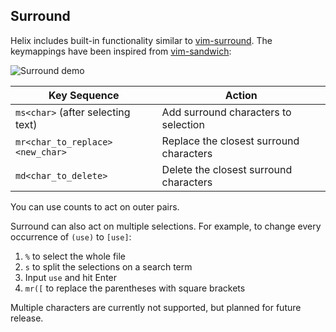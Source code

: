 ## Surround

Helix includes built-in functionality similar to [vim-surround](https://github.com/tpope/vim-surround).
The keymappings have been inspired from [vim-sandwich](https://github.com/machakann/vim-sandwich):

![Surround demo](https://user-images.githubusercontent.com/23398472/122865801-97073180-d344-11eb-8142-8f43809982c6.gif)

| Key Sequence                      | Action                                  |
| --------------------------------- | --------------------------------------- |
| `ms<char>` (after selecting text) | Add surround characters to selection    |
| `mr<char_to_replace><new_char>`   | Replace the closest surround characters |
| `md<char_to_delete>`              | Delete the closest surround characters  |

You can use counts to act on outer pairs.

Surround can also act on multiple selections. For example, to change every occurrence of `(use)` to `[use]`:

1. `%` to select the whole file
2. `s` to split the selections on a search term
3. Input `use` and hit Enter
4. `mr([` to replace the parentheses with square brackets

Multiple characters are currently not supported, but planned for future release.

